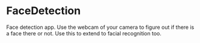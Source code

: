 # FaceDetection
Face detection app. Use the webcam of your camera to figure out if there is a face there or not. Use this to extend to facial recognition too.
